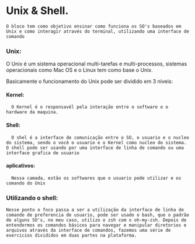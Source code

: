 # Unix & Shell.
    O bloco tem como objetivo ensinar como funciona os SO's baseados em Unix e como interagir através do terminal, utilizando uma interface de comando
  
### Unix:
  O Unix é um sistema operacional multi-tarefas e multi-processos, sistemas operacionais como Mac OS e o Linux tem como base o Unix.
  
Basicamente o funcionamento do Unix pode ser dividido em 3 níveis:

#### Kernel:
      O Kernel é o responsavél pela interação entre o software e o hardware da maquina.
#### Shell:
      O shel é a interface de comunicação entre o SO, o usuario e o nucleo do sistema, sendo o você o usuario e o Kernel como nucleo do sistema. O shell pode ser usando por uma interface de linha de comando ou uma interface grafica de usuario
#### aplicativos:
      Nessa camada, estão os softwares que o usuario pode utilizar e os comando do Unix
      
### Utilizando o shell:
    Nesse ponto o foco passa a ser a utilização da interface de linha de comando de preferencia de usuario, pode ser usado o bash, que o padrão de alguns SO's, no meu caso, utilizo o zsh com o oh-my-zsh. Depois de entendermos os comandos básicos para navegar e manipular diretorios e arquivos através da interface de comandos, fazemos uma série de exercicios divididos em duas partes na plataforma.
